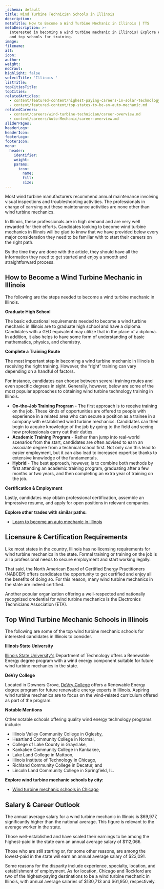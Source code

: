 ```yaml
---
_schema: default
title: Wind Turbine Technician Schools in Illinois
description:
metaTitle: How to Become a Wind Turbine Mechanic in Illinois | TTS
metaDescription: >-
  Interested in becoming a wind turbine mechanic in Illinois? Explore our steps
  and top schools for training. 
image:
filename:
alt:
icon:
author:
weight:
noCrawl:
highlight: false
selectTitle: 'Illinois '
listTitle:
topCitiesTitle:
topCities:
relatedArticles:
  - content/featured-content/highest-paying-careers-in-solar-technology.md
  - content/featured-content/top-states-to-be-an-auto-mechanic.md
relatedCareers:
  - content/careers/wind-turbine-technician/career-overview.md
  - content/careers/Auto-Mechanic/career-overview.md
sliderPages:
headerLogo:
headerIcon:
footerLogo:
footerIcon:
menu:
  header:
    identifier:
    weight:
    params:
      icon:
        name:
        fill:
        size:
---
```

Most wind turbine manufacturers recommend annual maintenance involving visual inspections and troubleshooting activities. The professionals in charge of carrying out these maintenance activities are none other than wind turbine mechanics.

In Illinois, these professionals are in high demand and are very well rewarded for their efforts. Candidates looking to become wind turbine mechanics in Illinois will be glad to know that we have provided below every major consideration they need to be familiar with to start their careers on the right path.

By the time they are done with the article, they should have all the information they need to get started and enjoy a smooth and straightforward process.

## **How to Become a Wind Turbine Mechanic in Illinois**

The following are the steps needed to become a wind turbine mechanic in Illinois.

**Graduate High School**

The basic educational requirements needed to become a wind turbine mechanic in Illinois are to graduate high school and have a diploma. Candidates with a GED equivalent may utilize that in the place of a diploma. In addition, it also helps to have some form of understanding of basic mathematics, physics, and chemistry.

**Complete a Training Route**

The most important step in becoming a wind turbine mechanic in Illinois is receiving the right training. However, the “right” training can vary depending on a handful of factors.

For instance, candidates can choose between several training routes and even specific degrees in sight. Generally, however, below are some of the most popular approaches to obtaining wind turbine technology training in Illinois.

* **On-the-Job Training Program** - The first approach is to receive training on the job. These kinds of opportunities are offered to people with experience in a related area who can secure a position as a trainee in a company with established wind turbine mechanics. Candidates can then begin to acquire knowledge of the job by going to the field and seeing how professionals carry out their duties.
* **Academic Training Program** - Rather than jump into real-world scenarios from the start, candidates are often advised to earn an associate degree from a technical school first. Not only can this lead to easier employment, but it can also lead to increased expertise thanks to extensive knowledge of the fundamentals.
* **Hybrid** - The best approach, however, is to combine both methods by first attending an academic training program, graduating after a few months or two years, and then completing an extra year of training on the job.

**Certification & Employment**

Lastly, candidates may obtain professional certification, assemble an impressive resume, and apply for open positions in relevant companies.

**Explore other trades with similar paths:**

* [Learn to become an auto mechanic in Illinois](https://toptradeschools.com/near-you/auto-mechanic/illinois)

## **Licensure & Certification Requirements**

Like most states in the country, Illinois has no licensing requirements for wind turbine mechanics in the state. Formal training or training on the job is all a professional needs to secure employment and start working legally.

That said, the North American Board of Certified Energy Practitioners (NABCEP) offers candidates the opportunity to get certified and enjoy all the benefits of doing so. For this reason, many wind turbine mechanics in the state are indeed certified.

Another popular organization offering a well-respected and nationally recognized credential for wind turbine mechanics is the Electronics Technicians Association (ETA).

## **Top Wind Turbine Mechanic Schools in Illinois**

The following are some of the top wind turbine mechanic schools for interested candidates in Illinois to consider.

**Illinois State University**

[Illinois State University's](https://illinoisstate.edu/academics/renewable-energy/) Department of Technology offers a Renewable Energy degree program with a wind energy component suitable for future wind turbine mechanics in the state.

**DeVry College**

Located in Downers Grove, [DeVry College](https://www.devry.edu/online-programs/associate-degrees/engineering-technology/renewable-energy-specialization.html) offers a Renewable Energy degree program for future renewable energy experts in Illinois. Aspiring wind turbine mechanics are to focus on the wind-related curriculum offered as part of the program.

**Notable Mentions**

Other notable schools offering quality wind energy technology programs include:

* Illinois Valley Community College in Oglesby,
* Heartland Community College in Normal,
* College of Lake County in Grayslake,
* Kankakee Community College in Kankakee,
* Lake Land College in Mattoon,
* Illinois Institute of Technology in Chicago,
* Richland Community College in Decatur, and
* Lincoln Land Community College in Springfield, IL.

**Explore wind turbine mechanic schools by city:**

* [Wind turbine mechanic schools in Chicago](https://toptradeschools.com/near-you/wind-turbine-technician/illinois/chicago/)

## **Salary & Career Outlook**

The annual average salary for a wind turbine mechanic in Illinois is $69,977, significantly higher than the national average. This figure is relevant to the average worker in the state.

Those well-established and have scaled their earnings to be among the highest-paid in the state earn an annual average salary of $112,066.

Those who are still starting or, for some other reasons, are among the lowest-paid in the state will earn an annual average salary of $23,091.

Some reasons for the disparity include experience, specialty, location, and establishment of employment. As for location, Chicago and Rockford are two of the highest-paying destinations to be a wind turbine mechanic in Illinois, with annual average salaries of $130,713 and $61,950, respectively.